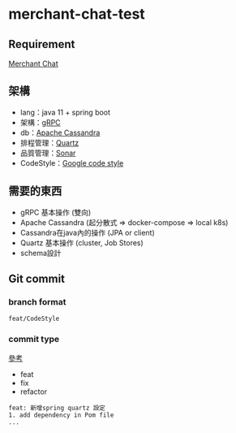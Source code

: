 
# merchant-chat-test

## Requirement

[Merchant Chat](https://docs.google.com/presentation/d/1labdouo64-23J1WpZ9Dmq6X3P2Ffcaaf/edit#slide=id.g112ea06d253_0_81)

## 架構

- lang：java 11 + spring boot
- 架構：[gRPC](https://grpc.io/)  
- db：[Apache Cassandra](https://cassandra.apache.org/_/index.html)
- 排程管理：[Quartz](http://www.quartz-scheduler.org/)
- 品質管理：[Sonar](https://www.sonarqube.org/)
- CodeStyle：[Google code style](https://google.github.io/styleguide/javaguide.html)

## 需要的東西

- gRPC 基本操作 (雙向)
- Apache Cassandra (起分散式 => docker-compose => local k8s)
- Cassandra在java內的操作 (JPA or client)
- Quartz 基本操作 (cluster, Job Stores)
- schema設計

## Git commit

### branch format

``` text
feat/CodeStyle
```

### commit type

[參考](https://wadehuanglearning.blogspot.com/2019/05/commit-commit-commit-why-what-commit.html)

- feat
- fix
- refactor

``` text
feat: 新增spring quartz 設定
1. add dependency in Pom file
...
```
